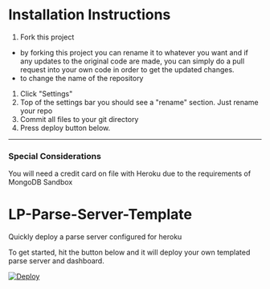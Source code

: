 # Installation Instructions
1. Fork this project
  * by forking this project you can rename it to whatever you want and if any updates to the original code are made, you can simply do a pull request into your own code in order to get the updated changes. 
  * to change the name of the repository
  1. Click "Settings" 
  2. Top of the settings bar you should see a "rename" section.  Just rename your repo
2. Commit all files to your git directory
3. Press deploy button below.  

***
### Special Considerations
You will need a credit card on file with Heroku due to the requirements of MongoDB Sandbox

# LP-Parse-Server-Template
Quickly deploy a parse server configured for heroku

To get started, hit the button below and it will deploy your own templated parse server and dashboard.

[![Deploy](https://www.herokucdn.com/deploy/button.png)](https://heroku.com/deploy)
